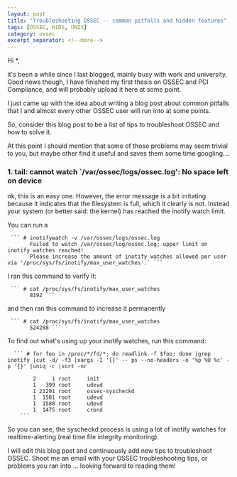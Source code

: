 ```yaml
---
layout: post
title: "Troubleshooting OSSEC -- common pitfalls and hidden features"
tags: [OSSEC, HIDS, UNIX]
category: ossec
excerpt_separator: <!--more-->
---
```


Hi *,

it's been a while since I last blogged, mainly busy with work and university. Good news though, I have finished my first thesis on OSSEC and PCI Compliance, and will probably upload it here at some point.

I just came up with the idea about writing a blog post about common pitfalls that I and almost every other OSSEC user will run into at some points.

<!--more-->

So, consider this blog post to be a list of tips to troubleshoot OSSEC and how to solve it.

At this point I should mention that some of those problems may seem trivial to you, but maybe other find it useful and saves them some time googling....

### 1.  __tail: cannot watch `/var/ossec/logs/ossec.log': No space left on device__

ok, this is an easy one. However, the error message is a bit irritating because it indicates that the filesystem is full, which it clearly is not. Instead your system (or better said: the kernel) has reached the inotify watch limit.

You can run a 

     ``` # inotifywatch -v /var/ossec/logs/ossec.log
           Failed to watch /var/ossec/log/ossec.log; upper limit on inotify watches reached!
           Please increase the amount of inotify watches allowed per user via '/proc/sys/fs/inotify/max_user_watches'.` ```

I ran this command to verify it:

     ``` # cat /proc/sys/fs/inotify/max_user_watches
           8192 ```


and then ran this command to increase it permanently

     ``` # cat /proc/sys/fs/inotify/max_user_watches
           524288 ```


To find out what's using up your inotify watches, run this command:

      ``` # for foo in /proc/*/fd/*; do readlink -f $foo; done |grep inotify |cut -d/ -f3 |xargs -I '{}' -- ps --no-headers -o '%p %U %c' -p '{}' |uniq -c |sort -nr

            2     1 root     init
            1   399 root     udevd
            1 21291 root     ossec-syscheckd
            1  1581 root     udevd
            1  1580 root     udevd
            1  1475 root     crond 
	    ```

So you can see, the syscheckd process is using a lot of inotify watches for realtime-alerting (real time file integrity monitoring).


I will edit this blog post and continuously add new tips to troubleshoot OSSEC.
Shoot me an email with your OSSEC troubleshooting tips, or problems you ran into ... looking forward to reading them!
